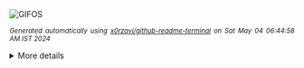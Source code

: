<div align="justify">
<picture>
    <source media="(prefers-color-scheme: dark)" srcset="https://i.ibb.co/yh432dB/output-gif.gif">
    <source media="(prefers-color-scheme: light)" srcset="https://i.ibb.co/yh432dB/output-gif.gif">
    <img alt="GIFOS" src="https://i.ibb.co/yh432dB/output-gif.gif">
</picture>

<sub><i>Generated automatically using [x0rzavi/github-readme-terminal](https://github.com/x0rzavi/github-readme-terminal) on Sat May 04 06:44:58 AM IST 2024</i></sub>

<details>
<summary>More details</summary>

</details>
</div>

<!-- Image deletion URL: https://ibb.co/tZLdRQP/757229e4a7ee1d65040041a70590d2b1 -->